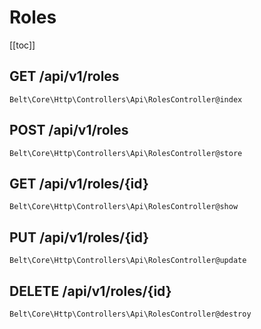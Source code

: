 # Roles

[[toc]]

## GET /api/v1/roles

`Belt\Core\Http\Controllers\Api\RolesController@index`

## POST /api/v1/roles

`Belt\Core\Http\Controllers\Api\RolesController@store`

## GET /api/v1/roles/{id}

`Belt\Core\Http\Controllers\Api\RolesController@show`

## PUT /api/v1/roles/{id}

`Belt\Core\Http\Controllers\Api\RolesController@update`

## DELETE /api/v1/roles/{id}

`Belt\Core\Http\Controllers\Api\RolesController@destroy`